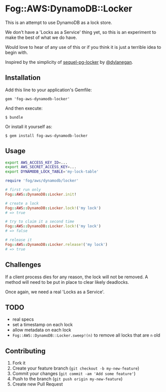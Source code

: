 # Fog::AWS:DynamoDB::Locker

This is an attempt to use DynamoDB as a lock store.

We don't have a 'Locks as a Service' thing yet, so this is an experiment to make the best of what we do have.

Would love to hear of any use of this or if you think it is just a terrible idea to begin with.

Inspired by the simplicity of [sequel-pg-locker](https://github.com/dylanegan/sequel-pg-locker) by [@dylanegan](https://github.com/dylanegan).

## Installation

Add this line to your application's Gemfile:

    gem 'fog-aws-dynamodb-locker'

And then execute:

    $ bundle

Or install it yourself as:

    $ gem install fog-aws-dynamodb-locker

## Usage

```bash
export AWS_ACCESS_KEY_ID=...
export AWS_SECRET_ACCESS_KEY=...
export DYNAMODB_LOCK_TABLE='my-lock-table'
```

```ruby
require 'fog/aws/dynamodb/locker'

# first run only
Fog::AWS::DynamoDB::Locker.init!

# create a lock
Fog::AWS::DynamoDB::Locker.lock!('my lock')
# => true

# try to claim it a second time
Fog::AWS::DynamoDB::Locker.lock!('my lock')
# => false

# release it
Fog::AWS::DynamoDB::Locker.release!('my lock')
# => true
```

## Challenges

If a client process dies for any reason, the lock will not be removed.  A method will need to be put in place to clear likely deadlocks.

Once again, we need a real 'Locks as a Service'.

## TODO

* real specs
* set a timestamp on each lock
* allow metadata on each lock
* `Fog::AWS::DynamoDB::Locker.sweep!(n)` to remove all locks that are `n` old

## Contributing

1. Fork it
2. Create your feature branch (`git checkout -b my-new-feature`)
3. Commit your changes (`git commit -am 'Add some feature'`)
4. Push to the branch (`git push origin my-new-feature`)
5. Create new Pull Request
